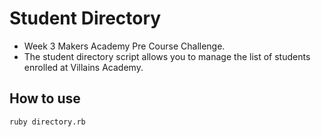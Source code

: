 # Student Directory #

* Week 3 Makers Academy Pre Course Challenge.
* The student directory script allows you to manage the list of students enrolled at Villains Academy.

## How to use ##

```shell
ruby directory.rb
```
